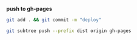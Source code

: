 **push to gh-pages** 

```sh
git add . && git commit -m "deploy" 
```

```sh
git subtree push --prefix dist origin gh-pages
```